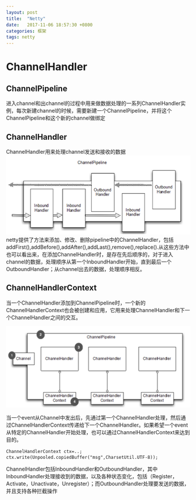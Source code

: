 ```yaml
---
layout: post
title:  "Netty"
date:   2017-11-06 18:57:30 +0800
categories: 框架
tags: netty
---
```


# ChannelHandler

## ChannelPipeline  
进入channel和出channel的过程中用来做数据处理的一系列ChannelHandler实例，每次新建channel的时候，需要新建一个ChannelPipeline，并将这个ChannelPipeline和这个新的channel做绑定  

## ChannelHandler  
ChannelHandler用来处理channel发送和接收的数据  
![](/_pic/201710/pipeline.png)
netty提供了方法来添加、修改、删除pipeline中的ChannelHandler，包括addFirst(),addBefore(),addAfter(),addLast(),remove(),replace().从这些方法中也可以看出来，在添加ChannelHandler时，是存在先后顺序的，对于进入channel的数据，处理顺序从第一个InboundHandler开始，直到最后一个OutboundHandler；从channel出去的数据，处理顺序相反。

## ChannelHandlerContext
当一个ChannelHandler添加到ChannelPipeline时，一个新的ChannelHandlerContext也会被创建和应用，它用来处理ChannelHandler和下一个ChannelHandler之间的交互。  

![](/_pic/201710/channelHandlerContext.png)  

当一个event从Channel中发出后，先通过第一个ChannelHandler处理，然后通过ChannelHandlerContext传递给下一个ChannelHandler。如果希望一个event从特定的ChannelHandler开始处理，也可以通过ChannelHandlerContext来达到目的。  

~~~
ChannelHandlerContext ctx=..;
ctx.write(Unpooled.copiedBuffer("msg",CharsetUtil.UTF-8));
~~~  

ChannelHandler包括InboundHandler和OutboundHandler，其中InboundHandler处理接收到的数据，以及各种状态变化，包括（Register，Activate，Unactivate，Unregister）；而OutboundHandler处理要发送的数据，并且支持各种拦截操作
